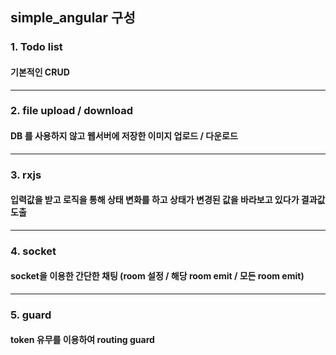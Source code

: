 ## simple_angular 구성

### 1. Todo list
#### 기본적인 CRUD
----

### 2. file upload / download
#### DB 를 사용하지 않고 웹서버에 저장한 이미지 업로드 / 다운로드
----

### 3. rxjs
#### 입력값을 받고 로직을 통해 상태 변화를 하고 상태가 변경된 값을 바라보고 있다가 결과값 도출
----

### 4. socket
#### socket을 이용한 간단한 채팅 (room 설정 / 해당 room emit / 모든 room emit)
----

### 5. guard
#### token 유무를 이용하여 routing guard
